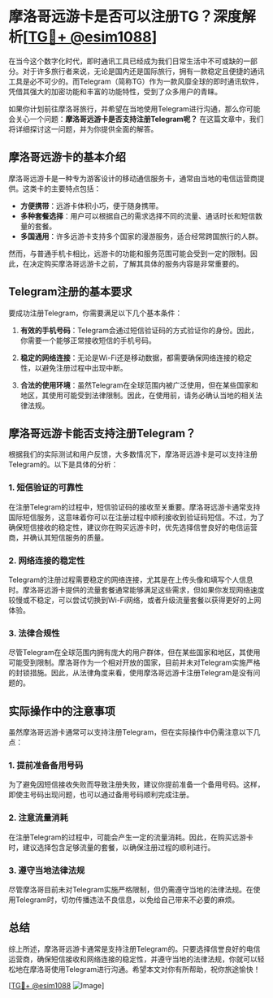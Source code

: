 # 摩洛哥远游卡是否可以注册TG？深度解析[[TG💪+ @esim1088](https://t.me/s/esim1088)]

在当今这个数字化时代，即时通讯工具已经成为我们日常生活中不可或缺的一部分。对于许多旅行者来说，无论是国内还是国际旅行，拥有一款稳定且便捷的通讯工具是必不可少的。而Telegram（简称TG）作为一款风靡全球的即时通讯软件，凭借其强大的加密功能和丰富的功能特性，受到了众多用户的青睐。

如果你计划前往摩洛哥旅行，并希望在当地使用Telegram进行沟通，那么你可能会关心一个问题：**摩洛哥远游卡是否支持注册Telegram呢？** 在这篇文章中，我们将详细探讨这一问题，并为你提供全面的解答。

## 摩洛哥远游卡的基本介绍

摩洛哥远游卡是一种专为游客设计的移动通信服务卡，通常由当地的电信运营商提供。这类卡的主要特点包括：

- **方便携带**：远游卡体积小巧，便于随身携带。
- **多种套餐选择**：用户可以根据自己的需求选择不同的流量、通话时长和短信数量的套餐。
- **多国通用**：许多远游卡支持多个国家的漫游服务，适合经常跨国旅行的人群。

然而，与普通手机卡相比，远游卡的功能和服务范围可能会受到一定的限制。因此，在决定购买摩洛哥远游卡之前，了解其具体的服务内容是非常重要的。

## Telegram注册的基本要求

要成功注册Telegram，你需要满足以下几个基本条件：

1. **有效的手机号码**：Telegram会通过短信验证码的方式验证你的身份。因此，你需要一个能够正常接收短信的手机号码。
   
2. **稳定的网络连接**：无论是Wi-Fi还是移动数据，都需要确保网络连接的稳定性，以避免注册过程中出现中断。

3. **合法的使用环境**：虽然Telegram在全球范围内被广泛使用，但在某些国家和地区，其使用可能受到法律限制。因此，在使用前，请务必确认当地的相关法律法规。

## 摩洛哥远游卡能否支持注册Telegram？

根据我们的实际测试和用户反馈，大多数情况下，摩洛哥远游卡是可以支持注册Telegram的。以下是具体的分析：

### 1. 短信验证的可靠性

在注册Telegram的过程中，短信验证码的接收至关重要。摩洛哥远游卡通常支持国际短信服务，这意味着你可以在注册过程中顺利接收到验证码短信。不过，为了确保短信接收的稳定性，建议你在购买远游卡时，优先选择信誉良好的电信运营商，并确认其短信服务的质量。

### 2. 网络连接的稳定性

Telegram的注册过程需要稳定的网络连接，尤其是在上传头像和填写个人信息时。摩洛哥远游卡提供的流量套餐通常能够满足这些需求，但如果你发现网络速度较慢或不稳定，可以尝试切换到Wi-Fi网络，或者升级流量套餐以获得更好的上网体验。

### 3. 法律合规性

尽管Telegram在全球范围内拥有庞大的用户群体，但在某些国家和地区，其使用可能受到限制。摩洛哥作为一个相对开放的国家，目前并未对Telegram实施严格的封锁措施。因此，从法律角度来看，使用摩洛哥远游卡注册Telegram是没有问题的。

## 实际操作中的注意事项

虽然摩洛哥远游卡通常可以支持注册Telegram，但在实际操作中仍需注意以下几点：

### 1. 提前准备备用号码

为了避免因短信接收失败而导致注册失败，建议你提前准备一个备用号码。这样，即使主号码出现问题，也可以通过备用号码顺利完成注册。

### 2. 注意流量消耗

在注册Telegram的过程中，可能会产生一定的流量消耗。因此，在购买远游卡时，建议选择包含足够流量的套餐，以确保注册过程的顺利进行。

### 3. 遵守当地法律法规

尽管摩洛哥目前未对Telegram实施严格限制，但仍需遵守当地的法律法规。在使用Telegram时，切勿传播违法不良信息，以免给自己带来不必要的麻烦。

## 总结

综上所述，摩洛哥远游卡通常是支持注册Telegram的。只要选择信誉良好的电信运营商，确保短信接收和网络连接的稳定性，并遵守当地的法律法规，你就可以轻松地在摩洛哥使用Telegram进行沟通。希望本文对你有所帮助，祝你旅途愉快！

[[TG💪+ @esim1088](https://t.me/s/esim1088) ![Image](https://i.postimg.cc/4NQfJmqS/Snipaste-2025-05-13-00-14-12.png)]